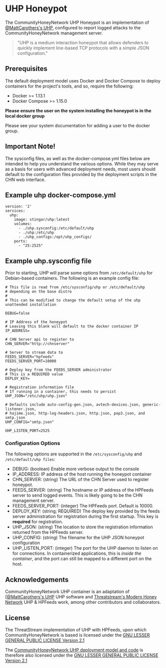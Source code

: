 UHP Honeypot
===============

The CommunityHoneyNetwork UHP Honeypot is an implementation of [@MattCarothers's UHP](https://github.com/MattCarothers/uhp), configured to report logged attacks to the CommunityHoneyNetwork management server.

> "UHP is a medium interaction honeypot that allows defenders to quickly implement line-based TCP protocols with a simple JSON configuration."

## Prerequisites

The default deployment model uses Docker and Docker Compose to deploy containers for the project's tools, and so, require the following:

* Docker >= 1.13.1
* Docker Compose >= 1.15.0

**Please ensure the user on the system installing the honeypot is in the local
 docker group**

 Please see your system documentation for adding a user to the docker group.

## Important Note!
The sysconfig files, as well as the docker-compose.yml files below are intended
to help you understand the various options. While they may serve as a basis
for users with advanced deployment needs, most users should default to the
configuration files provided by the deployment scripts in the CHN web interface.

## Example uhp docker-compose.yml
```
version: '2'
services:
  uhp:
    image: stingar/uhp:latest
    volumes:
      - ./uhp.sysconfig:/etc/default/uhp
      - ./uhp:/etc/uhp
      - ./uhp_configs:/opt/uhp_configs/
    ports:
      - "25:2525"
```

## Example uhp.sysconfig file

Prior to starting, UHP will parse some options from `/etc/default/uhp` for Debian-based containers.  The following is an example config file:

```
# This file is read from /etc/sysconfig/uhp or /etc/default/uhp
# depending on the base distro
#
# This can be modified to change the default setup of the uhp unattended installation

DEBUG=false

# IP Address of the honeypot
# Leaving this blank will default to the docker container IP
IP_ADDRESS=

# CHN Server api to register to
CHN_SERVER="http://chnserver"

# Server to stream data to
FEEDS_SERVER="hpfeeds"
FEEDS_SERVER_PORT=10000

# Deploy key from the FEEDS_SERVER administrator
# This is a REQUIRED value
DEPLOY_KEY=

# Registration information file
# If running in a container, this needs to persist
UHP_JSON="/etc/uhp/uhp.json"

# Defaults include auto-config-gen.json, avtech-devices.json, generic-listener.json,
# hajime.json, http-log-headers.json, http.json, pop3.json, and smtp.json
UHP_CONFIG="smtp.json"

UHP_LISTEN_PORT=2525
```

### Configuration Options

The following options are supported in the `/etc/sysconfig/uhp` and `/etc/default/uhp files`:

* DEBUG: (boolean) Enable more verbose output to the console
* IP_ADDRESS: IP address of the host running the honeypot container
* CHN_SERVER: (string) The URL of the CHN Server used to register honeypot.
* FEEDS_SERVER: (string) The hostname or IP address of the HPFeeds server to send logged events.  This is likely going to be the CHN management server.
* FEEDS_SERVER_PORT: (integer) The HPFeeds port.  Default is 10000.
* DEPLOY_KEY: (string; REQUIRED) The deploy key provided by the feeds server administration for registration during the first startup.  This key is **required** for registration.
* UHP_JSON: (string) The location to store the registration information returned from the HPFeeds server.
* UHP_CONFIG: (string) The filename for the UHP JSON honeypot configuration
* UHP_LISTEN_PORT: (integer) The port for the UHP daemon to listen on for connections.  In containerized applications, this is _inside the container_, and the port can still be mapped to a different port on the host.


## Acknowledgements

CommunityHoneyNetwork UHP container is an adaptation of [[@MattCarothers's UHP](https://github.com/MattCarothers/uhp) UHP software and [Threatstream's Modern Honey Network](https://threatstream.github.io/mhn/) UHP & HPFeeds work, among other contributors and collaborators.

## License

The ThreatStream implementation of UHP with HPFeeds, upon which CommunityHoneyNetwork is based is licensed under the [GNU LESSER GENERAL PUBLIC LICENSE Version 2.1](https://raw.githubusercontent.com/threatstream/mhn/master/LICENSE)

The [CommunityHoneyNetwork UHP deployment model and code](https://github.com/CommunityHoneyNetwork/uhp) is therefore also licensed under the [GNU LESSER GENERAL PUBLIC LICENSE Version 2.1](https://raw.githubusercontent.com/CommunityHoneyNetwork/uhp/master/LICENSE)
